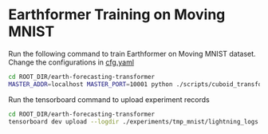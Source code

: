# Earthformer Training on Moving MNIST
Run the following command to train Earthformer on Moving MNIST dataset. 
Change the configurations in [cfg.yaml](./cfg.yaml)
```bash
cd ROOT_DIR/earth-forecasting-transformer
MASTER_ADDR=localhost MASTER_PORT=10001 python ./scripts/cuboid_transformer/moving_mnist/train_cuboid_mnist.py --gpus 2 --cfg ./scripts/cuboid_transformer/moving_mnist/cfg.yaml --ckpt_name last.ckpt --save tmp_mnist
```
Run the tensorboard command to upload experiment records
```bash
cd ROOT_DIR/earth-forecasting-transformer
tensorboard dev upload --logdir ./experiments/tmp_mnist/lightning_logs --name 'tmp_mnist'
```

